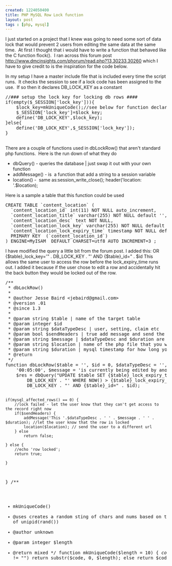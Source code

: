 ```yaml
--- 
created: 1224050400
title: PHP MySQL Row Lock function
layout: post
tags : [php, mysql]
---
```

<p>I just started on a project that I knew was going to need some sort of data lock that would prevent 2 users from editing the same data at the same time.&nbsp; At first I thought that i would have to write a function that behaved like the C function flock().&nbsp; I ran across this forum post <a href="http://www.dmcinsights.com/phorum/read.php?13,30233,30260" target="_blank">http://www.dmcinsights.com/phorum/read.php?13,30233,30260</a> which I have to give credit to is the inspiration for the code below.</p>
<p>In my setup I have a master include file that is included every time the script runs.&nbsp; It checks the session to see if a lock code has been assigned to the use.&nbsp; If so then it declares DB_LOCK_KEY as a constant</p>
<pre class="brush: php">
//### setup the lock key for locking db rows ####
if(empty($_SESSION['lock_key'])){
	$lock_key=mkUniqueCode();//see below for function declaration
	$_SESSION['lock_key']=$lock_key;
	define('DB_LOCK_KEY',$lock_key);
}else{
	define('DB_LOCK_KEY',$_SESSION['lock_key']);
}

</pre>
<p>There are a couple of functions used in dbLockRow() that aren't standard php functions.&nbsp; Here is the run down of what they do</p>
<ul>
    <li>dbQuery() - queries the database | just swap it out with your own function</li>
    <li>addMessage() - is&nbsp; a function that add a string to a session variable</li>
    <li>location() -&nbsp; same as:session_write_close(); header('location: '.$location);</li>
</ul>
<p>Here is a sample a table that this function could be used</p>
<pre class="brush: sql">
CREATE TABLE `content_location` (
  `content_location_id` int(11) NOT NULL auto_increment,
  `content_location_title` varchar(255) NOT NULL default '',
  `content_location_desc` text NOT NULL,
  `content_location_lock_key` varchar(255) NOT NULL default '',
  `content_location_lock_expiry_time` timestamp NOT NULL default '0000-00-00 00:00:00',
  PRIMARY KEY  (`content_location_id`)
) ENGINE=MyISAM  DEFAULT CHARSET=utf8 AUTO_INCREMENT=3 ;
</pre>
<p>I have modified the query a little bit from the forum post.  I added this: OR {$table}_lock_key='&quot; .         DB_LOCK_KEY . &quot;' AND {$table}_id=&quot; . $id   This allows the same user to access the row before the lock_expiry_time runs out. I added it because if the user chose to edit a row and accidentally hit the back button they would be locked out of the row.</p>
<pre class="brush: php">
/**
 * dbLockRow()
 *  
 * @author Jesse Baird &lt;jebaird@gmail.com&gt; 
 * @version .01
 * @since 1.3  
 * 
 * @param string $table | name of the target table
 * @param integer $id 
 * @param string $dataTypeDesc | user, setting, claim etc 
 * @param bool $sendHeaders | true add message and send the user to $location 
 * @param string $message | $dataTypeDesc and $duration are tacked on the begianing and end of this string
 * @param string $location | name of the php file that you would like the user to be directed to if locking fails
 * @param string $duration | mysql timestamp for how long you would like the row to be locked
 * @return
 */
function dbLockRow($table = '', $id = 0, $dataTypeDesc = '', $sendHeaders = true, $location = this_php, $duration =
    '00:05:00', $message = 'is currently being edited by another user.  Please check try again in') {
    $res = dbQuery(&quot;UPDATE $table SET {$table}_lock_expiry_time = ADDTIME(NOW(),'&quot; . $duration . &quot;'),{$table}_lock_key='&quot; .
        DB_LOCK_KEY . &quot;' WHERE NOW() &gt; {$table}_lock_expiry_time AND {$table}_id=&quot; . $id .&quot; OR {$table}_lock_key='&quot; .
        DB_LOCK_KEY . &quot;' AND {$table}_id=&quot; . $id);

    if(mysql_affected_rows() == 0) {
        //lock failed - let the user know that they can't get access to the record right now
        if($sendHeaders) {
            addMessage('This '.$dataTypeDesc . ' ' . $message . ' ' . $duration); //let the user know that the row is locked
            location($location); // send the user to a different url
        } else
            return false;

    } else {
        //echo 'row locked';
        return true;

    }
}
/**
 * mkUniqueCode()
 * @uses creates a random sting of chars and nums based on the md5 hash of unipid(rand())
 * @author unknown
 * @param integer $length
 * @return mixed
 */
function mkUniqueCode($length = 10)
{
    $code = md5(uniqid(rand(), true));
    if($length != &quot;&quot;)
        return substr($code, 0, $length);
    else
        return $code;
}</pre>
